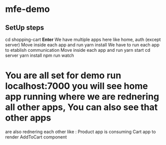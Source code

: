 # mfe-demo

## SetUp steps

cd shopping-cart **Enter**
We have multiple apps here like home, auth (except server)
Move inside each app and run yarn install
We have to run each app to etablish communication
Move inside each app and run yarn start
cd server
yarn install
npm run watch

# You are all set for demo run localhost:7000 you will see home app running where we are rednering all other apps, You can also see that other apps 
are also rednering each other like : Product app is consuming Cart app to render AddToCart component

